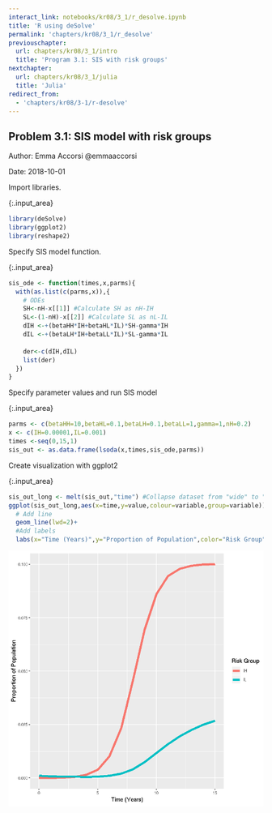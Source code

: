```yaml
---
interact_link: notebooks/kr08/3_1/r_desolve.ipynb
title: 'R using deSolve'
permalink: 'chapters/kr08/3_1/r_desolve'
previouschapter:
  url: chapters/kr08/3_1/intro
  title: 'Program 3.1: SIS with risk groups'
nextchapter:
  url: chapters/kr08/3_1/julia
  title: 'Julia'
redirect_from:
  - 'chapters/kr08/3-1/r-desolve'
---
```


## Problem 3.1: SIS model with risk groups

Author: Emma Accorsi @emmaaccorsi

Date: 2018-10-01

Import libraries.


{:.input_area}
```R
library(deSolve)
library(ggplot2)
library(reshape2)
```

Specify SIS model function.


{:.input_area}
```R
sis_ode <- function(times,x,parms){
  with(as.list(c(parms,x)),{
    # ODEs
    SH<-nH-x[[1]] #Calculate SH as nH-IH
    SL<-(1-nH)-x[[2]] #Calculate SL as nL-IL
    dIH <-+(betaHH*IH+betaHL*IL)*SH-gamma*IH
    dIL <-+(betaLH*IH+betaLL*IL)*SL-gamma*IL
    
    der<-c(dIH,dIL)
    list(der)
  })
}
```

Specify parameter values and run SIS model


{:.input_area}
```R
parms <- c(betaHH=10,betaHL=0.1,betaLH=0.1,betaLL=1,gamma=1,nH=0.2)
x <- c(IH=0.00001,IL=0.001)
times <-seq(0,15,1)
sis_out <- as.data.frame(lsoda(x,times,sis_ode,parms))
```

Create visualization with ggplot2


{:.input_area}
```R
sis_out_long <- melt(sis_out,"time") #Collapse dataset from "wide" to "long" format for plotting
ggplot(sis_out_long,aes(x=time,y=value,colour=variable,group=variable))+
  # Add line
  geom_line(lwd=2)+
  #Add labels
  labs(x="Time (Years)",y="Proportion of Population",color="Risk Group")
```




![png](../../../images/chapters/kr08/3_1/r_desolve_8_1.png)

